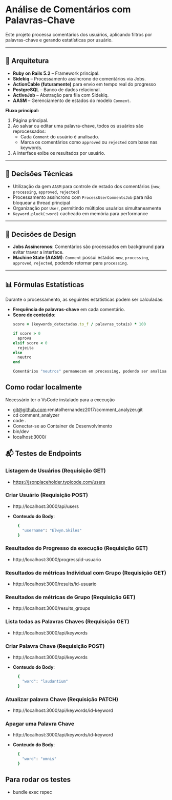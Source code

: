 # Análise de Comentários com Palavras-Chave

Este projeto processa comentários dos usuários, aplicando filtros por palavras-chave e gerando estatísticas por usuário.

---

## 🧱 Arquitetura

- **Ruby on Rails 5.2** – Framework principal.
- **Sidekiq** – Processamento assíncrono de comentários via Jobs.
- **ActionCable (futuramente)** para envio em tempo real do progresso
- **PostgreSQL** – Banco de dados relacional.
- **ActiveJob** – Abstração para fila com Sidekiq.
- **AASM** – Gerenciamento de estados do modelo `Comment`.

**Fluxo principal:**

1. Página principal.
2. Ao salvar ou editar uma palavra-chave, todos os usuários são reprocessados:
   - Cada `Comment` do usuário é analisado.
   - Marca os comentários como `approved` ou `rejected` com base nas keywords.
3. A interface exibe os resultados por usuário.

---

## 📌 Decisões Técnicas

- Utilização da gem `AASM` para controle de estado dos comentários (`new`, `processing`, `approved`, `rejected`)
- Processamento assíncrono com `ProcessUserCommentsJob` para não bloquear a thread principal
- Organização por `User`, permitindo múltiplos usuários simultaneamente
- `Keyword.pluck(:word)` cacheado em memória para performance

---

## 🧠 Decisões de Design

- **Jobs Assíncronos**: Comentários são processados em background para evitar travar a interface.
- **Machine State (AASM)**: `Comment` possui estados `new`, `processing`, `approved`, `rejected`, podendo retornar para `processing`.

---

## 📊 Fórmulas Estatísticas

Durante o processamento, as seguintes estatísticas podem ser calculadas:

- **Frequência de palavras-chave** em cada comentário.
- **Score de conteúdo**:
  ```ruby
  score = (keywords_detectadas.to_f / palavras_totais) * 100

  if score > 0
    aprova
  elsif score < 0
    rejeita
  else
    neutro
  end

  Comentários "neutros" permanecem em processing, podendo ser analisados manualmente ou posteriormente com mais dados

## Como rodar localmente

Necessário ter o VsCode instalado para a execução

- git@github.com:renatolhernandez2017/comment_analyzer.git
- cd comment_analyzer
- code .
- Conectar-se ao Container de Desenvolvimento
- bin/dev
- localhost:3000/

## 📬 Testes de Endpoints

### Listagem de Usuários (Requisição GET)
- https://jsonplaceholder.typicode.com/users

### Criar Usuário (Requisição POST)
- http://localhost:3000/api/users

- **Conteudo do Body**:
  ```ruby
    {
      "username": "Elwyn.Skiles"
    }

### Resultados do Progresso da execução (Requisição GET)
- http://localhost:3000/progress/id-usuario

### Resultados de métricas Individual com Grupo (Requisição GET)
- http://localhost:3000/results/id-usuario

### Resultados de métricas de Grupo (Requisição GET)
- http://localhost:3000/results_groups

### Lista todas as Palavras Chaves (Requisição GET)
- http://localhost:3000/api/keywords

### Criar Palavra Chave (Requisição POST)
- http://localhost:3000/api/keywords

- **Conteudo do Body**:
  ```ruby
    {
      "word": "laudantium"
    }

### Atualizar palavra Chave (Requisição PATCH)
- http://localhost:3000/api/keywords/id-keyword

### Apagar uma Palavra Chave
- http://localhost:3000/api/keywords/id-keyword

- **Conteudo do Body**:
  ```ruby
    {
      "word": "omnis"
    }

## Para rodar os testes
- bundle exec rspec
